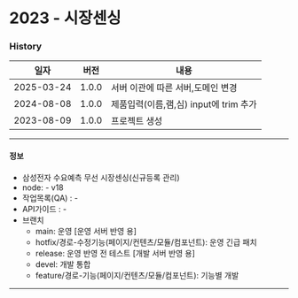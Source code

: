 # 2023 - 시장센싱

### History

| 일자       | 버전  | 내용                                   |
| ---------- | ----- | -------------------------------------- |
| 2025-03-24 | 1.0.0 | 서버 이관에 따른 서버,도메인 변경      |
| 2024-08-08 | 1.0.0 | 제품입력(이름,램,심) input에 trim 추가 |
| 2023-08-09 | 1.0.0 | 프로젝트 생성                          |

---

#### 정보

-   삼성전자 수요예측 무선 시장센싱(신규등록 관리)
-   node: - v18
-   작업목록(QA) : -
-   API가이드 : - 
-   브랜치
    -   main: 운영 [운영 서버 반영 용]
    -   hotfix/경로-수정기능(페이지/컨텐츠/모듈/컴포넌트): 운영 긴급 패치
    -   release: 운영 반영 전 테스트 [개발 서버 반영 용]
    -   devel: 개발 통합
    -   feature/경로-기능(페이지/컨텐츠/모듈/컴포넌트): 기능별 개발

---